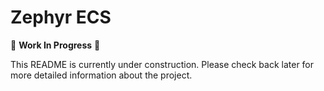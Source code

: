# Zephyr ECS<div align="center">


🚧 **Work In Progress** 🚧

This README is currently under construction. Please check back later for more detailed information about the project.

</div>